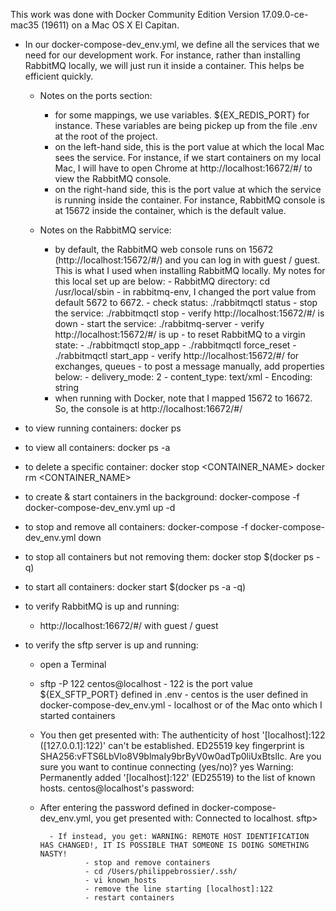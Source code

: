 This work was done with Docker Community Edition Version 17.09.0-ce-mac35 (19611) on a Mac OS X El Capitan.


- In our docker-compose-dev_env.yml, we define all the services that we need for our development work. For instance, rather than installing RabbitMQ locally, we will just run it inside a container. This helps be efficient quickly.
	- Notes on the ports section:
		- for some mappings, we use variables. ${EX_REDIS_PORT} for instance. These variables are being pickep up from the file .env at the root of the project.
		- on the left-hand side, this is the port value at which the local Mac sees the service. For instance, if we start containers on my local Mac, I will have to open Chrome at http://localhost:16672/#/ to view the RabbitMQ console.
		- on the right-hand side, this is the port value at which the service is running inside the container. For instance, RabbitMQ console is at 15672 inside the container, which is the default value.

	- Notes on the RabbitMQ service:
		- by default, the RabbitMQ web console runs on 15672 (http://localhost:15672/#/) and you can log in with guest / guest. This is what I used when installing RabbitMQ locally. My notes for this local set up are below:
				- RabbitMQ directory: cd /usr/local/sbin
					- in rabbitmq-env, I changed the port value from default 5672 to 6672.
				- check status: ./rabbitmqctl status
				- stop the service: ./rabbitmqctl stop
						- verify http://localhost:15672/#/ is down
				- start the service: ./rabbitmq-server
						- verify http://localhost:15672/#/ is up
				- to reset RabbitMQ to a virgin state:
						- ./rabbitmqctl stop_app
						- ./rabbitmqctl force_reset
						- ./rabbitmqctl start_app
						- verify http://localhost:15672/#/ for exchanges, queues
				- to post a message manually, add properties below:
						- delivery_mode: 2
						- content_type: text/xml
						- Encoding: string
		- when running with Docker, note that I mapped 15672 to 16672. So, the console is at http://localhost:16672/#/


- to view running containers:
docker ps


- to view all containers:
docker ps -a


- to delete a specific container:
docker stop <CONTAINER_NAME>
docker rm <CONTAINER_NAME>


- to create & start containers in the background:
docker-compose -f docker-compose-dev_env.yml up -d  


- to stop and remove all containers:
docker-compose -f docker-compose-dev_env.yml down  


- to stop all containers but not removing them:
docker stop $(docker ps -q)


- to start all containers:
docker start $(docker ps -a -q)


- to verify RabbitMQ is up and running:
	- http://localhost:16672/#/ with guest / guest


- to verify the sftp server is up and running:
	- open a Terminal
	- sftp -P 122 centos@localhost
			- 122 is the port value ${EX_SFTP_PORT} defined in .env
			- centos is the user defined in docker-compose-dev_env.yml
			- localhost or <host-ip> of the Mac onto which I started containers
	- You then get presented with:
			The authenticity of host '[localhost]:122 ([127.0.0.1]:122)' can't be established.
			ED25519 key fingerprint is SHA256:vFTS6LbVlo8V9blmaIy9brByV0w0adTp0liUxBtslIc.
			Are you sure you want to continue connecting (yes/no)? yes
			Warning: Permanently added '[localhost]:122' (ED25519) to the list of known hosts.
			centos@localhost's password: 
	- After entering the password defined in docker-compose-dev_env.yml, you get presented with:
			Connected to localhost.
			sftp> 

			- If instead, you get: WARNING: REMOTE HOST IDENTIFICATION HAS CHANGED!, IT IS POSSIBLE THAT SOMEONE IS DOING SOMETHING NASTY!
					- stop and remove containers
					- cd /Users/philippebrossier/.ssh/
					- vi known_hosts
					- remove the line starting [localhost]:122
					- restart containers
